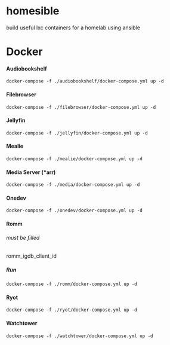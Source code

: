 # homesible
build useful lxc containers for a homelab using ansible

# Docker
#### Audiobookshelf
`docker-compose -f ./audiobookshelf/docker-compose.yml up -d`

#### Filebrowser
`docker-compose -f ./filebrowser/docker-compose.yml up -d`

#### Jellyfin
`docker-compose -f ./jellyfin/docker-compose.yml up -d`

#### Mealie
`docker-compose -f ./mealie/docker-compose.yml up -d`

#### Media Server (*arr)
`docker-compose -f ./media/docker-compose.yml up -d`

#### Onedev
`docker-compose -f ./onedev/docker-compose.yml up -d`

#### Romm
###### *must be filled* ######
romm_igdb_client_id
##### Run
`docker-compose -f ./romm/docker-compose.yml up -d`

#### Ryot
`docker-compose -f ./ryot/docker-compose.yml up -d`

#### Watchtower
`docker-compose -f ./watchtower/docker-compose.yml up -d`